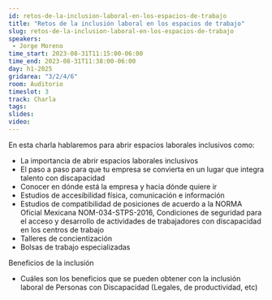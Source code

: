 ```yaml
---
id: retos-de-la-inclusion-laboral-en-los-espacios-de-trabajo
title: "Retos de la inclusión laboral en los espacios de trabajo"
slug: retos-de-la-inclusion-laboral-en-los-espacios-de-trabajo
speakers:
 - Jorge Moreno
time_start: 2023-08-31T11:15:00-06:00
time_end: 2023-08-31T11:38:00-06:00
day: h1-2025
gridarea: "3/2/4/6"
room: Auditorio
timeslot: 3
track: Charla
tags:
slides: 
video:
---
```


En esta charla hablaremos para abrir espacios laborales inclusivos como: 

- La importancia de abrir espacios laborales inclusivos 
- El paso a paso para que tu empresa se convierta en un lugar que integra talento con discapacidad
- Conocer en dónde está la empresa y hacia dónde quiere ir
- Estudios de accesibilidad física, comunicación e información
- Estudios de compatibilidad de posiciones de acuerdo a la NORMA Oficial Mexicana NOM-034-STPS-2016, Condiciones de seguridad para el acceso y desarrollo de actividades de trabajadores con discapacidad en los centros de trabajo
- Talleres de concientización 
- Bolsas de trabajo especializadas


Beneficios de la inclusión
 - Cuáles son los beneficios que se pueden obtener con la inclusión laboral de Personas con Discapacidad (Legales, de productividad, etc)